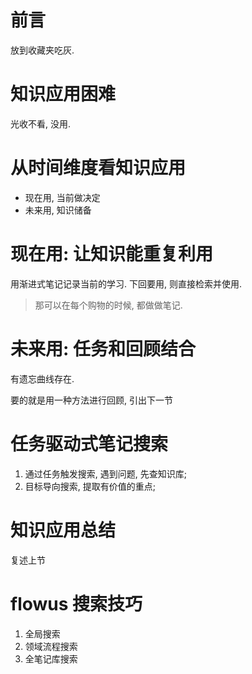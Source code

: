 # 前言
放到收藏夹吃灰.

# 知识应用困难
光收不看, 没用.

# 从时间维度看知识应用
- 现在用, 当前做决定
- 未来用, 知识储备

# 现在用: 让知识能重复利用
用渐进式笔记记录当前的学习.
下回要用, 则直接检索并使用.

> 那可以在每个购物的时候, 都做做笔记.

# 未来用: 任务和回顾结合
有遗忘曲线存在.

要的就是用一种方法进行回顾, 引出下一节

# 任务驱动式笔记搜索
1. 通过任务触发搜索, 遇到问题, 先查知识库;
2. 目标导向搜索, 提取有价值的重点;

# 知识应用总结
复述上节
# flowus 搜索技巧
1. 全局搜索
2. 领域流程搜索
3. 全笔记库搜索